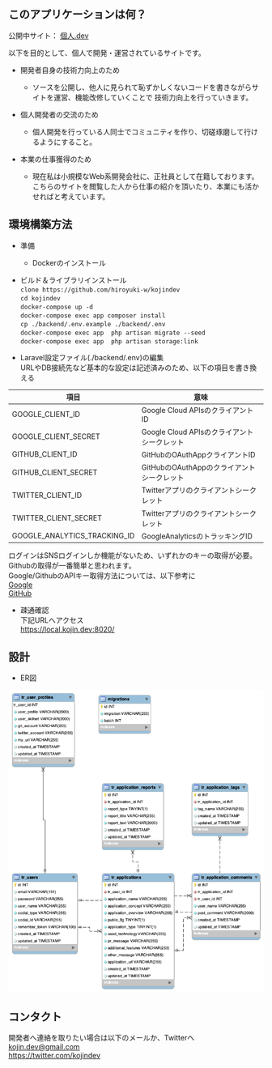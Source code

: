 ## このアプリケーションは何？

公開中サイト：  [個人.dev](https://kojin.dev)

以下を目的として、個人で開発・運営されているサイトです。

- 開発者自身の技術力向上のため
  - ソースを公開し、他人に見られて恥ずかしくないコードを書きながらサイトを運営、機能改修していくことで  技術力向上を行っていきます。
- 個人開発者の交流のため
  - 個人開発を行っている人同士でコミュニティを作り、切磋琢磨して行けるようにすること。

- 本業の仕事獲得のため
  - 現在私は小規模なWeb系開発会社に、正社員として在籍しております。  
  こちらのサイトを閲覧した人から仕事の紹介を頂いたり、本業にも活かせればと考えています。
  
## 環境構築方法
- 準備
  - Dockerのインストール
  
- ビルド＆ライブラリインストール  
`clone https://github.com/hiroyuki-w/kojindev`  
`cd kojindev`  
`docker-compose up -d`  
`docker-compose exec app composer install`  
`cp ./backend/.env.example ./backend/.env`  
`docker-compose exec app  php artisan migrate --seed`  
`docker-compose exec app  php artisan storage:link`  

- Laravel設定ファイル(./backend/.env)の編集  
URLやDB接続先など基本的な設定は記述済みのため、以下の項目を書き換える

|項目  |意味  |
|---|---|
|GOOGLE_CLIENT_ID|Google Cloud APIsのクライアントID|
|GOOGLE_CLIENT_SECRET|Google Cloud APIsのクライアントシークレット|
|GITHUB_CLIENT_ID|GitHubのOAuthAppクライアントID|
|GITHUB_CLIENT_SECRET|GitHubのOAuthAppのクライアントシークレット|
|TWITTER_CLIENT_ID|Twitterアプリのクライアントシークレット|
|TWITTER_CLIENT_SECRET|Twitterアプリのクライアントシークレット|
|GOOGLE_ANALYTICS_TRACKING_ID|GoogleAnalyticsのトラッキングID|

ログインはSNSログインしか機能がないため、いずれかのキーの取得が必要。  
Githubの取得が一番簡単と思われます。  
Google/GithubのAPIキー取得方法については、以下参考に  
[Google](https://cloud.google.com/docs/authentication/api-keys)  
[GitHub](https://developer.github.com/apps/building-oauth-apps/)  

- 疎通確認  
下記URLへアクセス  
https://local.kojin.dev:8020/


## 設計
- ER図  

![ER図](diagram.png "ER図")

## コンタクト  
開発者へ連絡を取りたい場合は以下のメールか、Twitterへ  
kojin.dev@gmail.com  
https://twitter.com/kojindev  

